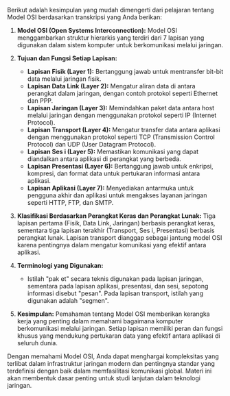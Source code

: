 Berikut adalah kesimpulan yang mudah dimengerti dari pelajaran tentang Model OSI berdasarkan transkripsi yang Anda berikan:

1. **Model OSI (Open Systems Interconnection):**
   Model OSI menggambarkan struktur hierarkis yang terdiri dari 7 lapisan yang digunakan dalam sistem komputer untuk berkomunikasi melalui jaringan.

2. **Tujuan dan Fungsi Setiap Lapisan:**
   - **Lapisan Fisik (Layer 1):** Bertanggung jawab untuk mentransfer bit-bit data melalui jaringan fisik.
   - **Lapisan Data Link (Layer 2):** Mengatur aliran data di antara perangkat dalam jaringan, dengan contoh protokol seperti Ethernet dan PPP.
   - **Lapisan Jaringan (Layer 3):** Memindahkan paket data antara host melalui jaringan dengan menggunakan protokol seperti IP (Internet Protocol).
   - **Lapisan Transport (Layer 4):** Mengatur transfer data antara aplikasi dengan menggunakan protokol seperti TCP (Transmission Control Protocol) dan UDP (User Datagram Protocol).
   - **Lapisan Ses i (Layer 5):** Memastikan komunikasi yang dapat diandalkan antara aplikasi di perangkat yang berbeda.
   - **Lapisan Presentasi (Layer 6):** Bertanggung jawab untuk enkripsi, kompresi, dan format data untuk pertukaran informasi antara aplikasi.
   - **Lapisan Aplikasi (Layer 7):** Menyediakan antarmuka untuk pengguna akhir dan aplikasi untuk mengakses layanan jaringan seperti HTTP, FTP, dan SMTP.

3. **Klasifikasi Berdasarkan Perangkat Keras dan Perangkat Lunak:**
   Tiga lapisan pertama (Fisik, Data Link, Jaringan) berbasis perangkat keras, sementara tiga lapisan terakhir (Transport, Ses i, Presentasi) berbasis perangkat lunak. Lapisan transport dianggap sebagai jantung model OSI karena pentingnya dalam mengatur komunikasi yang efektif antara aplikasi.

4. **Terminologi yang Digunakan:**
   - Istilah "pak et" secara teknis digunakan pada lapisan jaringan, sementara pada lapisan aplikasi, presentasi, dan sesi, sepotong informasi disebut "pesan". Pada lapisan transport, istilah yang digunakan adalah "segmen".

5. **Kesimpulan:**
   Pemahaman tentang Model OSI memberikan kerangka kerja yang penting dalam memahami bagaimana komputer berkomunikasi melalui jaringan. Setiap lapisan memiliki peran dan fungsi khusus yang mendukung pertukaran data yang efektif antara aplikasi di seluruh dunia.

Dengan memahami Model OSI, Anda dapat menghargai kompleksitas yang terlibat dalam infrastruktur jaringan modern dan pentingnya standar yang terdefinisi dengan baik dalam memfasilitasi komunikasi global. Materi ini akan membentuk dasar penting untuk studi lanjutan dalam teknologi jaringan.